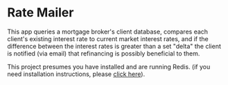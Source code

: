 # Rate Mailer

This app queries a mortgage broker's client database, compares each client's existing interest rate to current market interest rates, and if the difference between the interest rates is greater than a set "delta" the client is notified (via email) that refinancing is possibly beneficial to them.  

This project presumes you have installed and are running Redis. (if you need installation instructions, please [click here](https://github.com/redis-store/redis-rails)).
